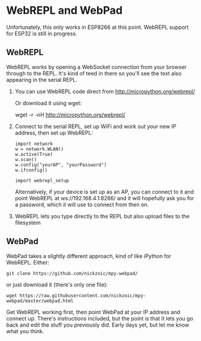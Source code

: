 
# WebREPL and WebPad

Unfortunately, this only works in ESP8266 at this point.
WebREPL support for ESP32 is still in progress.

## WebREPL

WebREPL works by opening a WebSocket connection from your
browser through to the REPL.  It's kind of teed in there so 
you'll see the text also appearing in the serial REPL.

1. You can use WebREPL code direct from http://micropython.org/webrepl/

   Or download it using wget:

    wget -r -nH http://micropython.org/webrepl/

2. Connect to the serial REPL, set up WiFi and work out 
   your new IP address, then set up WebREPL:

    ```
    import network
    w = network.WLAN()
    w.active(True)
    w.scan()
    w.config("yourAP", "yourPassword")
    w.ifconfig()

    import webrepl_setup
    ```

   Alternatively, if your device is set up as an AP, you can connect to it
   and point WebREPL at ws://192.168.4.1:8266/ and it will hopefully ask
   you for a password, which it will use to connect from then on.

3. WebREPL lets you type directly to the REPL but also upload files
   to the filesystem

## WebPad

WebPad takes a slightly different approach, kind of like iPython for
WebREPL.  Either:

    git clone https://github.com/nickzoic/mpy-webpad/

or just download it (there's only one file):

    wget https://raw.githubusercontent.com/nickzoic/mpy-webpad/master/webpad.html

Get WebREPL working first, then point WebPad at your IP address and connect up.
There's instructions included, but the point is that it lets you go back
and edit the stuff you previously did.  Early days yet, but let me know 
what you think.


